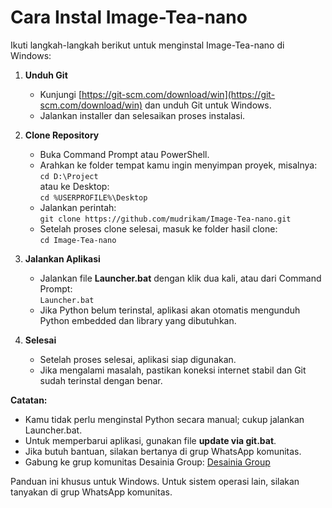 # Cara Instal Image-Tea-nano

Ikuti langkah-langkah berikut untuk menginstal Image-Tea-nano di Windows:

1. **Unduh Git**
   - Kunjungi [https://git-scm.com/download/win](https://git-scm.com/download/win) dan unduh Git untuk Windows.
   - Jalankan installer dan selesaikan proses instalasi.

2. **Clone Repository**
   - Buka Command Prompt atau PowerShell.
   - Arahkan ke folder tempat kamu ingin menyimpan proyek, misalnya:  
     `cd D:\Project`  
     atau ke Desktop:  
     `cd %USERPROFILE%\Desktop`
   - Jalankan perintah:  
     `git clone https://github.com/mudrikam/Image-Tea-nano.git`
   - Setelah proses clone selesai, masuk ke folder hasil clone:  
     `cd Image-Tea-nano`

3. **Jalankan Aplikasi**
   - Jalankan file **Launcher.bat** dengan klik dua kali, atau dari Command Prompt:  
     `Launcher.bat`
   - Jika Python belum terinstal, aplikasi akan otomatis mengunduh Python embedded dan library yang dibutuhkan.

4. **Selesai**
   - Setelah proses selesai, aplikasi siap digunakan.
   - Jika mengalami masalah, pastikan koneksi internet stabil dan Git sudah terinstal dengan benar.

**Catatan:**
- Kamu tidak perlu menginstal Python secara manual; cukup jalankan Launcher.bat.
- Untuk memperbarui aplikasi, gunakan file **update via git.bat**.
- Jika butuh bantuan, silakan bertanya di grup WhatsApp komunitas.
- Gabung ke grup komunitas Desainia Group: [Desainia Group](https://chat.whatsapp.com/CMQvDxpCfP647kBBA6dRn3)

Panduan ini khusus untuk Windows. Untuk sistem operasi lain, silakan tanyakan di grup WhatsApp komunitas.
